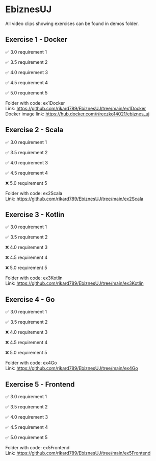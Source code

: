 # EbiznesUJ

All video clips showing exercises can be found in demos folder.

## Exercise 1 - Docker

:white_check_mark: 3.0 requirement 1 

:white_check_mark: 3.5 requirement 2 

:white_check_mark: 4.0 requirement 3 

:white_check_mark: 4.5 requirement 4 

:white_check_mark: 5.0 requirement 5 

Folder with code: ex1Docker \
Link: https://github.com/rikard789/EbiznesUJ/tree/main/ex1Docker \
Docker image link: https://hub.docker.com/r/reczko14021/ebiznes_uj 


## Exercise 2 - Scala

:white_check_mark: 3.0 requirement 1

:white_check_mark: 3.5 requirement 2

:white_check_mark: 4.0 requirement 3

:white_check_mark: 4.5 requirement 4

:x: 5.0 requirement 5

Folder with code: ex2Scala \
Link: https://github.com/rikard789/EbiznesUJ/tree/main/ex2Scala 


## Exercise 3 - Kotlin

:white_check_mark: 3.0 requirement 1

:white_check_mark: 3.5 requirement 2

:x: 4.0 requirement 3

:x: 4.5 requirement 4

:x: 5.0 requirement 5

Folder with code: ex3Kotlin \
Link: https://github.com/rikard789/EbiznesUJ/tree/main/ex3Kotlin


## Exercise 4 - Go

:white_check_mark: 3.0 requirement 1

:white_check_mark: 3.5 requirement 2

:x: 4.0 requirement 3

:x: 4.5 requirement 4

:x: 5.0 requirement 5

Folder with code: ex4Go \
Link: https://github.com/rikard789/EbiznesUJ/tree/main/ex4Go


## Exercise 5 - Frontend

:white_check_mark: 3.0 requirement 1

:white_check_mark: 3.5 requirement 2

:white_check_mark: 4.0 requirement 3

:white_check_mark: 4.5 requirement 4

:white_check_mark: 5.0 requirement 5

Folder with code: ex5Frontend \
Link: https://github.com/rikard789/EbiznesUJ/tree/main/ex5Frontend



